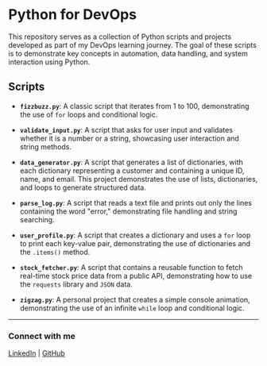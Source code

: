 # Python for DevOps

This repository serves as a collection of Python scripts and projects developed as part of my DevOps learning journey. The goal of these scripts is to demonstrate key concepts in automation, data handling, and system interaction using Python.

## Scripts

- **`fizzbuzz.py`**: A classic script that iterates from 1 to 100, demonstrating the use of `for` loops and conditional logic.

- **`validate_input.py`**: A script that asks for user input and validates whether it is a number or a string, showcasing user interaction and string methods.

- **`data_generator.py`**: A script that generates a list of dictionaries, with each dictionary representing a customer and containing a unique ID, name, and email. This project demonstrates the use of lists, dictionaries, and loops to generate structured data.

- **`parse_log.py`**: A script that reads a text file and prints out only the lines containing the word "error," demonstrating file handling and string searching.

- **`user_profile.py`**: A script that creates a dictionary and uses a `for` loop to print each key-value pair, demonstrating the use of dictionaries and the `.items()` method.

- **`stock_fetcher.py`**: A script that contains a reusable function to fetch real-time stock price data from a public API, demonstrating how to use the `requests` library and `JSON` data.

- **`zigzag.py`**: A personal project that creates a simple console animation, demonstrating the use of an infinite `while` loop and conditional logic.

---

### Connect with me

[LinkedIn](https://www.linkedin.com/in/voncleph) | [GitHub](https://github.com/D-Voncleph)